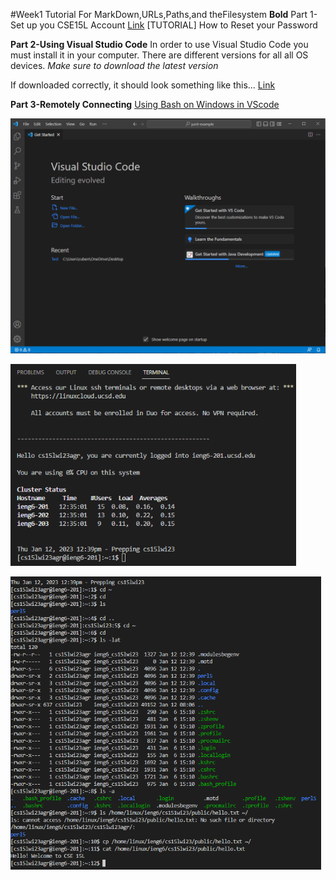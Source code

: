 #Week1 Tutorial For MarkDown,URLs,Paths,and theFilesystem
**Bold** Part 1-Set up you CSE15L Account
[Link](https://sdacs.ucsd.edu/~icc/index.php)
[TUTORIAL] How to Reset your Password

**Part 2-Using Visual Studio Code**
In order to use Visual Studio Code you must install it in your computer.
There are different versions for all all OS devices.
*Make sure to download the latest version*

If downloaded correctly, it should look something like this...
[Link](https://code.visualstudio.com/)

**Part 3-Remotely Connecting**
[Using Bash on Windows in VScode](https://stackoverflow.com/questions/42606837/how-do-i-use-bash-on-windows-from-the-visual-studio-code-integrated-terminal/50527994#50527994)

![Image](VSC.png)

![Image](cluster.png)

![Image](file.png)
